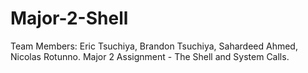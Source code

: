 # Major-2-Shell
Team Members: Eric Tsuchiya, Brandon Tsuchiya, Sahardeed Ahmed, Nicolas Rotunno. Major 2 Assignment - The Shell and System Calls.

